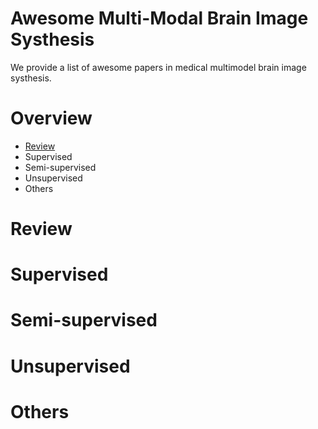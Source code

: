 # Awesome Multi-Modal Brain Image Systhesis

We provide a list of awesome papers in medical multimodel brain image systhesis.


# Overview

+ [Review](#review)
+ Supervised
+ Semi-supervised
+ Unsupervised
+ Others


# <span id='review'>Review </span>

# Supervised

# Semi-supervised

# Unsupervised

# Others
